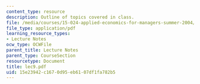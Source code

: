 ```yaml
---
content_type: resource
description: Outline of topics covered in class.
file: /media/courses/15-024-applied-economics-for-managers-summer-2004/15e23942c1670d95eb6107df1fa782b5_lec9.pdf
file_type: application/pdf
learning_resource_types:
- Lecture Notes
ocw_type: OCWFile
parent_title: Lecture Notes
parent_type: CourseSection
resourcetype: Document
title: lec9.pdf
uid: 15e23942-c167-0d95-eb61-07df1fa782b5
---
```

